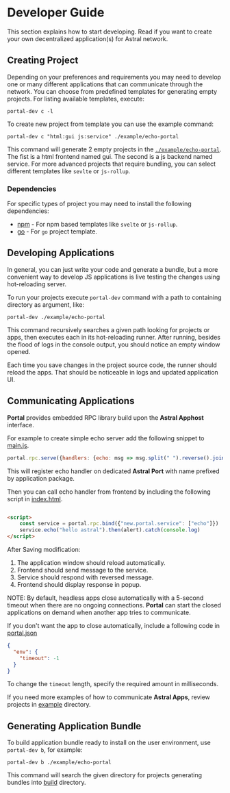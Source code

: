 # Developer Guide

This section explains how to start developing. Read if you want to create your own decentralized application(s) for
Astral network.

## Creating Project

Depending on your preferences and requirements you may need to develop one or many different applications that
can communicate through the network.
You can choose from predefined templates for generating empty projects. For listing available
templates, execute:

```shell
portal-dev c -l
```

To create new project from template you can use the example command:

```shell
portal-dev c "html:gui js:service" ./example/echo-portal
```

This command will generate 2 empty projects in the [`./example/echo-portal`](./example/echo-portal).
The fist is a html frontend named gui.
The second is a js backend named service.
For more advanced projects that require bundling, you can select different templates like `sevlte` or `js-rollup`.

### Dependencies

For specific types of project you may need to install the following dependencies:

* [npm](https://nodejs.org/en/download/package-manager) - For npm based templates like `svelte` or `js-rollup`.
* [go](https://go.dev/doc/install) - For `go` project template.

## Developing Applications

In general, you can just write your code and generate a bundle,
but a more convenient way to develop JS applications is live testing the changes using hot-reloading server.

To run your projects execute `portal-dev` command with a path to containing directory as argument, like:

```shell
portal-dev ./example/echo-portal
```

This command recursively searches a given path looking for projects or apps,
then executes each in its hot-reloading runner.
After running, besides the flood of logs in the console output, you should notice an empty window opened.

Each time you save changes in the project source code, the runner should reload the apps. That should be noticeable in
logs and updated application UI.

## Communicating Applications

**Portal** provides embedded RPC library build upon the **Astral Apphost** interface. 

For example to create simple echo server add the following snippet
to [main.js](./example/echo-portal/service/main.js).

```js
portal.rpc.serve({handlers: {echo: msg => msg.split(" ").reverse().join(" ")}}).catch(portal.log)
```

This will register echo handler on dedicated **Astral Port** with name prefixed by application package.

Then you can call echo handler from frontend by including the following script
in [index.html](./example/echo-portal/gui/index.html).

```html

<script>
    const service = portal.rpc.bind({"new.portal.service": ["echo"]})
    service.echo("hello astral").then(alert).catch(console.log)
</script>
```

After Saving modification:
1. The application window should reload automatically. 
2. Frontend should send message to the service.
3. Service should respond with reversed message. 
4. Frontend should display response in popup.

NOTE: By default, headless apps close automatically with a 5-second timeout when there are no ongoing connections.
**Portal** can start the closed applications on demand when another app tries to communicate.

If you don't want the app to close automatically, include a following code
in [portal.json](./example/echo-portal/service/portal.json)

```json
{
  "env": {
    "timeout": -1
  }
}
```

To change the `timeout` length, specify the required amount in milliseconds.

If you need more examples of how to communicate **Astral Apps**, review projects in [example](./example) directory.

## Generating Application Bundle

To build application bundle ready to install on the user environment, use `portal-dev b`, for example:

```shell
portal-dev b ./example/echo-portal
```

This command will search the given directory for projects generating bundles into [build](./example/echo-portal/build) directory.
